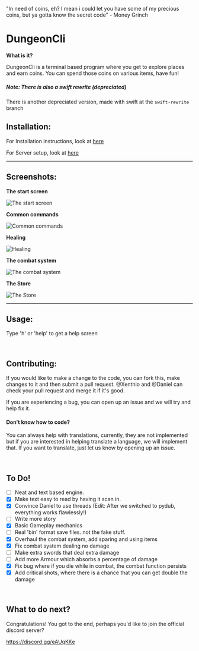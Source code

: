 "In need of coins, eh? I mean i could let you have some of my precious coins, but ya gotta know the secret code" - Money Grinch
# DungeonCli
**What is it?**

DungeonCli is a terminal based program where you get to explore
places and earn coins. You can spend those coins on various items,
have fun!

##### Note: There is also a swift rewrite (depreciated)
There is another depreciated version, made with swift at the `swift-rewrite` branch

## Installation:

For Installation instructions, look at
[here](http://pavela.net:3000/Daniel/DungeonCli/src/branch/master/Docs/Installation.md)

For Server setup, look at
[here](http://pavela.net:3000/Daniel/DungeonCli/src/branch/master/Docs/Servers.md)


---


## Screenshots:
**The start screen**

![The start screen](http://119.17.132.38:3000/Daniel/DungeonCli/raw/branch/master/Screenshots/v0.3.1%20Start%20Screen.png)

**Common commands**

![Common commands](http://119.17.132.38:3000/Daniel/DungeonCli/raw/branch/master/Screenshots/v0.3.1%20common%20commands.png)

**Healing**

![Healing](http://119.17.132.38:3000/Daniel/DungeonCli/raw/branch/master/Screenshots/v0.3.1%20healing.png)

**The combat system**

![The combat system](http://119.17.132.38:3000/Daniel/DungeonCli/raw/branch/master/Screenshots/combat%20system%20v0.3.1.png)

**The Store**

![The Store](http://119.17.132.38:3000/Daniel/DungeonCli/raw/branch/master/Screenshots/v0.3.0%20store.png)

---

## Usage:
Type 'h' or 'help' to get a help screen

<br>

## Contributing:
If you would like to make a change to the code, you can fork this, make changes
to it and then submit a pull request. @Xenthio and @Daniel can check your pull
request and merge it if it's good.

If you are experiencing a bug, you can open up an issue and we will try and help
fix it.

#### Don't know how to code?
You can always help with translations, currently, they are not implemented
but if you are interested in helping translate a language, we will implement
that. If you want to translate, just let us know by opening up an issue.

<br>

## To Do!
- [ ] Neat and text based engine.
- [x] Make text easy to read by having it scan in.
- [x] Convince Daniel to use threads (Edit: After we switched to pydub, everything works flawlessly!)
- [ ] Write more story
- [x] Basic Gameplay mechanics
- [ ] Real 'bin' format save files. not the fake stuff.
- [x] Overhaul the combat system, add sparing and using items
- [x] Fix combat system dealing no damage
- [ ] Make extra swords that deal extra damage
- [ ] Add more Armour which absorbs a percentage of damage
- [x] Fix bug where if you die while in combat, the combat function persists
- [x] Add critical shots, where there is a chance that you can get double the damage

<br>

## What to do next?
Congratulations! You got to the end, perhaps you'd like to join the official
discord server?

https://discord.gg/eAUqKKe
